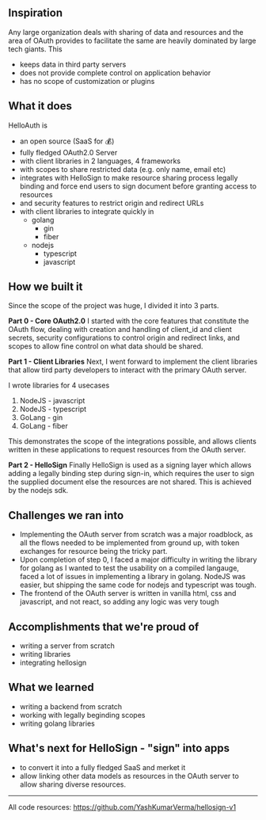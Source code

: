 ## Inspiration
Any large organization deals with sharing of data and resources and the area of OAuth provides to facilitate the same are heavily dominated by large tech giants. This 
- keeps data in third party servers
- does not provide complete control on application behavior
- has no scope of customization or plugins

## What it does
HelloAuth is 
- an open source (SaaS for 💰)
- fully fledged OAuth2.0 Server
- with client libraries in 2 languages, 4 frameworks
- with scopes to share restricted data (e.g. only name, email etc)
- integrates with HelloSign to make resource sharing process legally binding and force end users to sign document before granting access to resources
- and security features to restrict origin and redirect URLs
- with client libraries to integrate quickly in
    - golang 
        - gin 
        - fiber
    - nodejs
        - typescript
        - javascript

## How we built it
Since the scope of the project was huge, I divided it into 3 parts.

**Part 0 - Core OAuth2.0**
I started with the core features that constitute the OAuth flow, dealing with creation and handling of client_id and client secrets, security configurations to control origin and redirect links, and scopes to allow fine control on what data should be shared.


**Part 1 - Client Libraries**
Next, I went forward to implement the client libraries that allow tird party developers to interact with the primary OAuth server.

I wrote libraries for 4 usecases
1. NodeJS - javascript
2. NodeJS - typescript
3. GoLang - gin
4. GoLang - fiber

This demonstrates the scope of the integrations possible, and allows clients written in these applications to request resources from the OAuth server.

**Part 2 - HelloSign**
Finally HelloSign is used as a signing layer which allows adding a legally binding step during sign-in, which requires the user to sign the supplied document else the resources are not shared. This is achieved by the nodejs sdk.

## Challenges we ran into
- Implementing the OAuth server from scratch was a major roadblock, as all the flows needed to be implemented from ground up, with token exchanges for resource being the tricky part.
- Upon completion of step 0, I faced a major difficulty in writing the library for golang as I wanted to test the usability on a compiled langauge, faced a lot of issues in implementing a library in golang. NodeJS was easier, but shipping the same code for nodejs and typescript was tough.
- The frontend of the OAuth server is written in vanilla html, css and javascript, and not react, so adding any logic was very tough 

## Accomplishments that we're proud of
- writing a server from scratch
- writing libraries
- integrating hellosign

## What we learned
- writing a backend from scratch
- working with legally beginding scopes
- writing golang libraries

## What's next for HelloSign - "sign" into apps
- to convert it into a fully fledged SaaS and merket it
- allow linking other data models as resources in the OAuth server to allow sharing diverse resources.


---
All code resources:
https://github.com/YashKumarVerma/hellosign-v1

